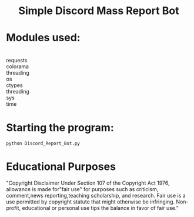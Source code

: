 
<h1 align="center">Simple Discord Mass Report Bot</h1>

# Modules used:
<br>
requests
<br>
colorama
<br>
threading
<br>
os
<br>
ctypes
<br>
threading
<br>
sys
<br>
time

# Starting the program:
`python Discord_Report_Bot.py`

# Educational Purposes
"Copyright Disclaimer Under Section 107 of the Copyright Act 1976, allowance is made for"fair use" for purposes such as criticism, comment,news reporting,teaching scholarship, and research. Fair use is a use permitted by copyright statute that might otherwise be infringing. Non-profit, educational or personal use tips the balance in favor of fair use."
